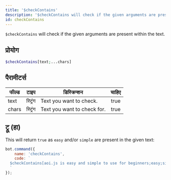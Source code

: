 ```yaml
---
title: '$checkContains'
description: '$checkContains will check if the given arguments are present within a text.'
id: checkContains
---
```


`$checkContains` will check if the given arguments are present within the text.

## प्रोयोग

```php
$checkContains[text;...chars]
```

## पैरामीटर्स

| फील्ड | टाइप     | डिस्क्रिप्शन                | चाहिए |
| ----- | -------- | --------------------------- |:-----:|
| text  | स्ट्रिंग | Text you want to check.     | true  |
| chars | स्ट्रिंग | Text you want to check for. | true  |

## ट्रू (हा)

This will return `true` as `easy` and/or `simple` are present in the given text:

```javascript
bot.command({
    name: 'checkContains',
    code: `
  $checkContains[aoi.js is easy and simple to use for beginners;easy;simple]
  `
});
```
